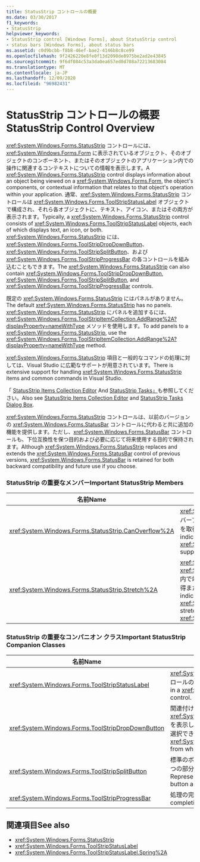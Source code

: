 ```yaml
---
title: StatusStrip コントロールの概要
ms.date: 03/30/2017
f1_keywords:
- StatusStrip
helpviewer_keywords:
- StatusStrip control [Windows Forms], about StatusStrip control
- status bars [Windows Forms], about status bars
ms.assetid: c0d9bcbb-f8b8-46ef-bae2-4146b8c8ce99
ms.openlocfilehash: 9f2426220e8fe0f13d2098de8975be2ad2e43845
ms.sourcegitcommit: 9f6df084c53a3da0ea657ed0d708a72213683084
ms.translationtype: MT
ms.contentlocale: ja-JP
ms.lasthandoff: 12/09/2020
ms.locfileid: "96982431"
---
```

# <a name="statusstrip-control-overview"></a><span data-ttu-id="69fe9-102">StatusStrip コントロールの概要</span><span class="sxs-lookup"><span data-stu-id="69fe9-102">StatusStrip Control Overview</span></span>

<span data-ttu-id="69fe9-103"><xref:System.Windows.Forms.StatusStrip> コントロールには、<xref:System.Windows.Forms.Form> に表示されているオブジェクト、そのオブジェクトのコンポーネント、またはそのオブジェクトのアプリケーション内での操作に関連するコンテキストについての情報を表示します。</span><span class="sxs-lookup"><span data-stu-id="69fe9-103">A <xref:System.Windows.Forms.StatusStrip> control displays information about an object being viewed on a <xref:System.Windows.Forms.Form>, the object's components, or contextual information that relates to that object's operation within your application.</span></span> <span data-ttu-id="69fe9-104">通常、<xref:System.Windows.Forms.StatusStrip> コントロールは <xref:System.Windows.Forms.ToolStripStatusLabel> オブジェクトで構成され、それら各オブジェクトに、テキスト、アイコン、またはその両方が表示されます。</span><span class="sxs-lookup"><span data-stu-id="69fe9-104">Typically, a <xref:System.Windows.Forms.StatusStrip> control consists of <xref:System.Windows.Forms.ToolStripStatusLabel> objects, each of which displays text, an icon, or both.</span></span> <span data-ttu-id="69fe9-105"><xref:System.Windows.Forms.StatusStrip> には、<xref:System.Windows.Forms.ToolStripDropDownButton>、<xref:System.Windows.Forms.ToolStripSplitButton>、および <xref:System.Windows.Forms.ToolStripProgressBar> の各コントロールを組み込むこともできます。</span><span class="sxs-lookup"><span data-stu-id="69fe9-105">The <xref:System.Windows.Forms.StatusStrip> can also contain <xref:System.Windows.Forms.ToolStripDropDownButton>, <xref:System.Windows.Forms.ToolStripSplitButton>, and <xref:System.Windows.Forms.ToolStripProgressBar> controls.</span></span>  
  
 <span data-ttu-id="69fe9-106">既定の <xref:System.Windows.Forms.StatusStrip> にはパネルがありません。</span><span class="sxs-lookup"><span data-stu-id="69fe9-106">The default <xref:System.Windows.Forms.StatusStrip> has no panels.</span></span> <span data-ttu-id="69fe9-107"><xref:System.Windows.Forms.StatusStrip> にパネルを追加するには、<xref:System.Windows.Forms.ToolStripItemCollection.AddRange%2A?displayProperty=nameWithType> メソッドを使用します。</span><span class="sxs-lookup"><span data-stu-id="69fe9-107">To add panels to a <xref:System.Windows.Forms.StatusStrip>, use the <xref:System.Windows.Forms.ToolStripItemCollection.AddRange%2A?displayProperty=nameWithType> method.</span></span>  
  
 <span data-ttu-id="69fe9-108"><xref:System.Windows.Forms.StatusStrip> 項目と一般的なコマンドの処理に対しては、Visual Studio に広範なサポートが用意されています。</span><span class="sxs-lookup"><span data-stu-id="69fe9-108">There is extensive support for handling <xref:System.Windows.Forms.StatusStrip> items and common commands in Visual Studio.</span></span>  
  
 <span data-ttu-id="69fe9-109">「 [StatusStrip Items Collection Editor](/previous-versions/visualstudio/visual-studio-2010/ms233631(v=vs.100)) And [StatusStrip Tasks」](/previous-versions/visualstudio/visual-studio-2010/ms233642(v=vs.100))も参照してください。</span><span class="sxs-lookup"><span data-stu-id="69fe9-109">Also see [StatusStrip Items Collection Editor](/previous-versions/visualstudio/visual-studio-2010/ms233631(v=vs.100)) and [StatusStrip Tasks Dialog Box](/previous-versions/visualstudio/visual-studio-2010/ms233642(v=vs.100)).</span></span>  
  
 <span data-ttu-id="69fe9-110"><xref:System.Windows.Forms.StatusStrip> コントロールは、以前のバージョンの <xref:System.Windows.Forms.StatusBar> コントロールに代わると共に追加の機能を提供します。ただし、<xref:System.Windows.Forms.StatusBar> コントロールも、下位互換性を保つ目的および必要に応じて将来使用する目的で保持されます。</span><span class="sxs-lookup"><span data-stu-id="69fe9-110">Although <xref:System.Windows.Forms.StatusStrip> replaces and extends the <xref:System.Windows.Forms.StatusBar> control of previous versions, <xref:System.Windows.Forms.StatusBar> is retained for both backward compatibility and future use if you choose.</span></span>  
  
### <a name="important-statusstrip-members"></a><span data-ttu-id="69fe9-111">StatusStrip の重要なメンバー</span><span class="sxs-lookup"><span data-stu-id="69fe9-111">Important StatusStrip Members</span></span>  
  
|<span data-ttu-id="69fe9-112">名前</span><span class="sxs-lookup"><span data-stu-id="69fe9-112">Name</span></span>|<span data-ttu-id="69fe9-113">説明</span><span class="sxs-lookup"><span data-stu-id="69fe9-113">Description</span></span>|  
|----------|-----------------|  
|<xref:System.Windows.Forms.StatusStrip.CanOverflow%2A>|<span data-ttu-id="69fe9-114"><xref:System.Windows.Forms.StatusStrip> がオーバーフロー機能をサポートするかどうかを示す値を取得または設定します。</span><span class="sxs-lookup"><span data-stu-id="69fe9-114">Gets or sets a value indicating whether the <xref:System.Windows.Forms.StatusStrip> supports overflow functionality.</span></span>|  
|<xref:System.Windows.Forms.StatusStrip.Stretch%2A>|<span data-ttu-id="69fe9-115"><xref:System.Windows.Forms.StatusStrip> を <xref:System.Windows.Forms.ToolStripContainer> 内で端から端まで拡大するかどうかを示す値を取得または設定します。</span><span class="sxs-lookup"><span data-stu-id="69fe9-115">Gets or sets a value indicating whether the <xref:System.Windows.Forms.StatusStrip> stretches from end to end in its <xref:System.Windows.Forms.ToolStripContainer>.</span></span>|  
  
### <a name="important-statusstrip-companion-classes"></a><span data-ttu-id="69fe9-116">StatusStrip の重要なコンパニオン クラス</span><span class="sxs-lookup"><span data-stu-id="69fe9-116">Important StatusStrip Companion Classes</span></span>  
  
|<span data-ttu-id="69fe9-117">名前</span><span class="sxs-lookup"><span data-stu-id="69fe9-117">Name</span></span>|<span data-ttu-id="69fe9-118">説明</span><span class="sxs-lookup"><span data-stu-id="69fe9-118">Description</span></span>|  
|----------|-----------------|  
|<xref:System.Windows.Forms.ToolStripStatusLabel>|<span data-ttu-id="69fe9-119"><xref:System.Windows.Forms.StatusStrip> コントロールのパネルを表します。</span><span class="sxs-lookup"><span data-stu-id="69fe9-119">Represents a panel in a <xref:System.Windows.Forms.StatusStrip> control.</span></span>|  
|<xref:System.Windows.Forms.ToolStripDropDownButton>|<span data-ttu-id="69fe9-120">関連付けられた <xref:System.Windows.Forms.ToolStripDropDown> を表示します。そこからユーザーは、単一の項目を選択できます。</span><span class="sxs-lookup"><span data-stu-id="69fe9-120">Displays an associated <xref:System.Windows.Forms.ToolStripDropDown> from which the user can select a single item.</span></span>|  
|<xref:System.Windows.Forms.ToolStripSplitButton>|<span data-ttu-id="69fe9-121">標準のボタンとドロップダウン メニューという 2 つの部分から成るコントロールを表します。</span><span class="sxs-lookup"><span data-stu-id="69fe9-121">Represents a two-part control that is a standard button and a drop-down menu.</span></span>|  
|<xref:System.Windows.Forms.ToolStripProgressBar>|<span data-ttu-id="69fe9-122">処理の完了状態を表示します。</span><span class="sxs-lookup"><span data-stu-id="69fe9-122">Displays the completion state of a process.</span></span>|  
  
## <a name="see-also"></a><span data-ttu-id="69fe9-123">関連項目</span><span class="sxs-lookup"><span data-stu-id="69fe9-123">See also</span></span>

- <xref:System.Windows.Forms.StatusStrip>
- <xref:System.Windows.Forms.ToolStripStatusLabel>
- <xref:System.Windows.Forms.ToolStripStatusLabel.Spring%2A>
